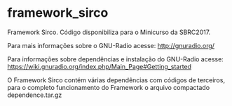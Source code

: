 # framework_sirco

Framework Sirco. Código disponibiliza para o Minicurso da SBRC2017.

Para mais informações sobre o GNU-Radio acesse: http://gnuradio.org/

Para informações sobre dependências e instalação do GNU-Radio acesse: https://wiki.gnuradio.org/index.php/Main_Page#Getting_started

O Framework Sirco contém várias dependências com códigos de terceiros, para o completo funcionamento do Framework o arquivo compactado dependence.tar.gz

